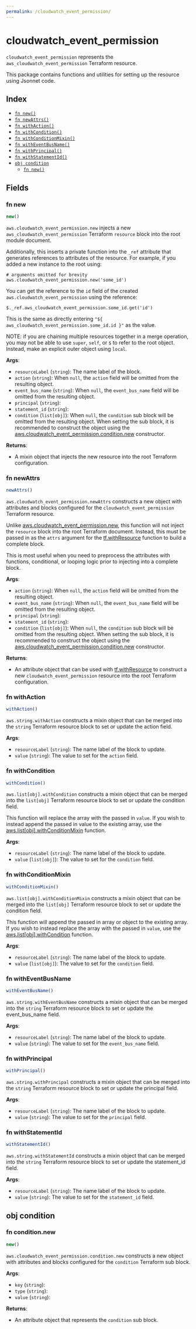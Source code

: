 ```yaml
---
permalink: /cloudwatch_event_permission/
---
```


# cloudwatch_event_permission

`cloudwatch_event_permission` represents the `aws_cloudwatch_event_permission` Terraform resource.



This package contains functions and utilities for setting up the resource using Jsonnet code.


## Index

* [`fn new()`](#fn-new)
* [`fn newAttrs()`](#fn-newattrs)
* [`fn withAction()`](#fn-withaction)
* [`fn withCondition()`](#fn-withcondition)
* [`fn withConditionMixin()`](#fn-withconditionmixin)
* [`fn withEventBusName()`](#fn-witheventbusname)
* [`fn withPrincipal()`](#fn-withprincipal)
* [`fn withStatementId()`](#fn-withstatementid)
* [`obj condition`](#obj-condition)
  * [`fn new()`](#fn-conditionnew)

## Fields

### fn new

```ts
new()
```


`aws.cloudwatch_event_permission.new` injects a new `aws_cloudwatch_event_permission` Terraform `resource`
block into the root module document.

Additionally, this inserts a private function into the `_ref` attribute that generates references to attributes of the
resource. For example, if you added a new instance to the root using:

    # arguments omitted for brevity
    aws.cloudwatch_event_permission.new('some_id')

You can get the reference to the `id` field of the created `aws.cloudwatch_event_permission` using the reference:

    $._ref.aws_cloudwatch_event_permission.some_id.get('id')

This is the same as directly entering `"${ aws_cloudwatch_event_permission.some_id.id }"` as the value.

NOTE: if you are chaining multiple resources together in a merge operation, you may not be able to use `super`, `self`,
or `$` to refer to the root object. Instead, make an explicit outer object using `local`.

**Args**:
  - `resourceLabel` (`string`): The name label of the block.
  - `action` (`string`):  When `null`, the `action` field will be omitted from the resulting object.
  - `event_bus_name` (`string`):  When `null`, the `event_bus_name` field will be omitted from the resulting object.
  - `principal` (`string`): 
  - `statement_id` (`string`): 
  - `condition` (`list[obj]`):  When `null`, the `condition` sub block will be omitted from the resulting object. When setting the sub block, it is recommended to construct the object using the [aws.cloudwatch_event_permission.condition.new](#fn-cloudwatch_event_permissionconditionnew) constructor.

**Returns**:
- A mixin object that injects the new resource into the root Terraform configuration.


### fn newAttrs

```ts
newAttrs()
```


`aws.cloudwatch_event_permission.newAttrs` constructs a new object with attributes and blocks configured for the `cloudwatch_event_permission`
Terraform resource.

Unlike [aws.cloudwatch_event_permission.new](#fn-cloudwatch_event_permissionnew), this function will not inject the `resource`
block into the root Terraform document. Instead, this must be passed in as the `attrs` argument for the
[tf.withResource](https://github.com/tf-libsonnet/core/tree/main/docs#fn-withresource) function to build a complete block.

This is most useful when you need to preprocess the attributes with functions, conditional, or looping logic prior to
injecting into a complete block.

**Args**:
  - `action` (`string`):  When `null`, the `action` field will be omitted from the resulting object.
  - `event_bus_name` (`string`):  When `null`, the `event_bus_name` field will be omitted from the resulting object.
  - `principal` (`string`): 
  - `statement_id` (`string`): 
  - `condition` (`list[obj]`):  When `null`, the `condition` sub block will be omitted from the resulting object. When setting the sub block, it is recommended to construct the object using the [aws.cloudwatch_event_permission.condition.new](#fn-cloudwatch_event_permissionconditionnew) constructor.

**Returns**:
  - An attribute object that can be used with [tf.withResource](https://github.com/tf-libsonnet/core/tree/main/docs#fn-withresource) to construct a new `cloudwatch_event_permission` resource into the root Terraform configuration.


### fn withAction

```ts
withAction()
```

`aws.string.withAction` constructs a mixin object that can be merged into the `string`
Terraform resource block to set or update the action field.



**Args**:
  - `resourceLabel` (`string`): The name label of the block to update.
  - `value` (`string`): The value to set for the `action` field.


### fn withCondition

```ts
withCondition()
```

`aws.list[obj].withCondition` constructs a mixin object that can be merged into the `list[obj]`
Terraform resource block to set or update the condition field.

This function will replace the array with the passed in `value`. If you wish to instead append the
passed in value to the existing array, use the [aws.list[obj].withConditionMixin](TODO) function.


**Args**:
  - `resourceLabel` (`string`): The name label of the block to update.
  - `value` (`list[obj]`): The value to set for the `condition` field.


### fn withConditionMixin

```ts
withConditionMixin()
```

`aws.list[obj].withConditionMixin` constructs a mixin object that can be merged into the `list[obj]`
Terraform resource block to set or update the condition field.

This function will append the passed in array or object to the existing array. If you wish
to instead replace the array with the passed in `value`, use the [aws.list[obj].withCondition](TODO)
function.


**Args**:
  - `resourceLabel` (`string`): The name label of the block to update.
  - `value` (`list[obj]`): The value to set for the `condition` field.


### fn withEventBusName

```ts
withEventBusName()
```

`aws.string.withEventBusName` constructs a mixin object that can be merged into the `string`
Terraform resource block to set or update the event_bus_name field.



**Args**:
  - `resourceLabel` (`string`): The name label of the block to update.
  - `value` (`string`): The value to set for the `event_bus_name` field.


### fn withPrincipal

```ts
withPrincipal()
```

`aws.string.withPrincipal` constructs a mixin object that can be merged into the `string`
Terraform resource block to set or update the principal field.



**Args**:
  - `resourceLabel` (`string`): The name label of the block to update.
  - `value` (`string`): The value to set for the `principal` field.


### fn withStatementId

```ts
withStatementId()
```

`aws.string.withStatementId` constructs a mixin object that can be merged into the `string`
Terraform resource block to set or update the statement_id field.



**Args**:
  - `resourceLabel` (`string`): The name label of the block to update.
  - `value` (`string`): The value to set for the `statement_id` field.


## obj condition



### fn condition.new

```ts
new()
```


`aws.cloudwatch_event_permission.condition.new` constructs a new object with attributes and blocks configured for the `condition`
Terraform sub block.



**Args**:
  - `key` (`string`): 
  - `type` (`string`): 
  - `value` (`string`): 

**Returns**:
  - An attribute object that represents the `condition` sub block.
